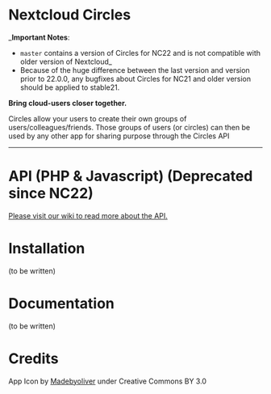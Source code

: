 # Nextcloud Circles


_**Important Notes**: 
 - `master` contains a version of Circles for NC22 and is not compatible with older version of Nextcloud_
 - Because of the huge difference between the last version and version prior to 22.0.0, any bugfixes about Circles for NC21 and older version should be applied to stable21.


**Bring cloud-users closer together.**



Circles allow your users to create their own groups of users/colleagues/friends. 
Those groups of users (or circles) can then be used by any other app for sharing purpose 
 through the Circles API

***
# API (PHP & Javascript) (Deprecated since NC22)

[Please visit our wiki to read more about the API.](https://github.com/nextcloud/circles/wiki)

# Installation

(to be written)

# Documentation

(to be written)


# Credits

App Icon by [Madebyoliver](http://www.flaticon.com/authors/madebyoliver) under Creative Commons BY 3.0
